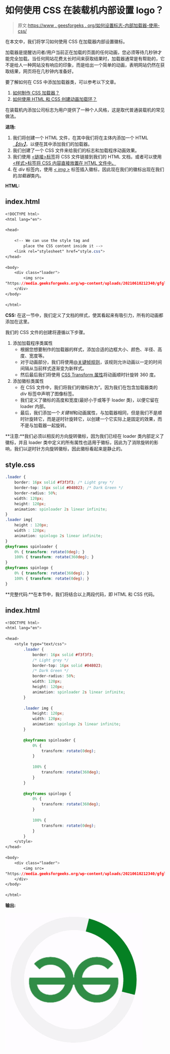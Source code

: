 # 如何使用 CSS 在装载机内部设置 logo？

> 原文:[https://www . geesforgeks . org/如何设置标志-内部加载器-使用-css/](https://www.geeksforgeeks.org/how-to-set-logo-inside-loader-using-css/)

在本文中，我们将学习如何使用 CSS 在加载器内部设置徽标。

加载器是提醒访问者/用户当前正在加载的页面的任何动画，您必须等待几秒钟才能完全加载。当任何网站花费太长时间来获取结果时，加载器通常是有帮助的，它不是给人一种网站没有响应的印象，而是给出一个简单的动画，表明网站仍然在获取结果，网页将在几秒钟内准备好。

要了解如何在 CSS 中添加加载器类，可以参考以下文章。

1.  [如何制作 CSS 加载器？](https://www.geeksforgeeks.org/how-to-make-css-loader/)
2.  [如何使用 HTML 和 CSS 创建动画加载环？](https://www.geeksforgeeks.org/how-to-create-animated-loader-ring-using-html-and-css/)

在装载机内添加公司标志为用户提供了一种个人风格，这是取代普通装载机的常见做法。

**进场:**

1.  我们将创建一个 HTML 文件，在其中我们将在主体内添加一个 HTML[*【div】*](https://www.geeksforgeeks.org/div-tag-html/)，以便在其中添加我们的加载器。
2.  我们创建了一个 CSS 文件来给我们的标志和加载程序动画效果。
3.  我们使用 [<链接>标签](https://www.geeksforgeeks.org/html-link-tag/)将 CSS 文件链接到我们的 HTML 文档，或者可以使用 [<样式>标签将 CSS 内容直接放置在 HTML 文件中。](https://www.geeksforgeeks.org/html-style-tag/)
4.  在 *div* 标签内，使用 [*< img >*](https://www.geeksforgeeks.org/html-img-tag/) 标签插入徽标，因此现在我们的徽标出现在我们的*加载器*类内。

**HTML:**

## index.html

```css
<!DOCTYPE html>
<html lang="en">

<head>

    <!-- We can use the style tag and 
        place the CSS content inside it -->
    <link rel="stylesheet" href="style.css">
</head>

<body>
    <div class="loader">
        <img src=
"https://media.geeksforgeeks.org/wp-content/uploads/20210610212340/gfglogo.png" />
    </div>
</body>

</html>
```

**CSS:** 在这一节中，我们定义了文档的样式，使其看起来有吸引力，所有的动画都添加在这里。

我们的 CSS 文件的创建将遵循以下步骤。

1.  添加加载程序类属性
    *   根据您想要制作的加载器的样式，添加合适的边框大小、颜色、半径、高度、宽度等。
    *   对于动画部分，我们将使用[@关键帧规则](https://www.geeksforgeeks.org/css-keyframes-rule/)，该规则允许动画以一定的时间间隔从当前样式逐渐变为新样式。
    *   然后最后我们将使用 [CSS Transform 属性](https://www.geeksforgeeks.org/css-transform-property/)将动画顺时针旋转 360 度。
2.  添加徽标类属性
    *   在 CSS 文件中，我们将我们的徽标称为”。因为我们在包含加载器类的 *div* 标签中声明了图像标签。
    *   我们定义了徽标的高度和宽度(最好小于或等于 loader 类)，以便它留在 loader 内部。
    *   最后，我们添加一个*关键帧*和动画属性，与加载器相同，但是我们不是顺时针旋转它，而是逆时针旋转它，以创建一个它实际上是固定的效果，而不是与加载器一起旋转。

**注意:**我们必须以相反的方向旋转徽标，因为我们已经在 loader 类内部定义了徽标，并且 loader 类中定义的所有属性也适用于徽标，因此为了消除旋转的影响，我们以逆时针方向旋转徽标，因此徽标看起来是静止的。

## style.css

```css
.loader {
    border: 16px solid #f3f3f3; /* Light grey */
    border-top: 16px solid #048023; /* Dark Green */
    border-radius: 50%;
    width: 120px;
    height: 120px;
    animation: spinloader 2s linear infinite;
}
.loader img{
    height : 120px;
    width : 120px;
    animation: spinlogo 2s linear infinite;
}
@keyframes spinloader {
    0% { transform: rotate(0deg); }
    100% { transform: rotate(360deg); }
}
@keyframes spinlogo {
    0% { transform: rotate(360deg); }
    100% { transform: rotate(0deg); }
}
```

**完整代码:**在本节中，我们将结合以上两段代码，即 HTML 和 CSS 代码。

## index.html

```css
<!DOCTYPE html>
<html lang="en">

<head>
    <style type="text/css">
        .loader {
            border: 16px solid #f3f3f3;
            /* Light grey */
            border-top: 16px solid #048023;
            /* Dark Green */
            border-radius: 50%;
            width: 120px;
            height: 120px;
            animation: spinloader 2s linear infinite;
        }

        .loader img {
            height: 120px;
            width: 120px;
            animation: spinlogo 2s linear infinite;
        }

        @keyframes spinloader {
            0% {
                transform: rotate(0deg);
            }

            100% {
                transform: rotate(360deg);
            }
        }

        @keyframes spinlogo {
            0% {
                transform: rotate(360deg);
            }

            100% {
                transform: rotate(0deg);
            }
        }
    </style>
</head>

<body>
    <div class="loader">
        <img src=
"https://media.geeksforgeeks.org/wp-content/uploads/20210610212340/gfglogo.png" />
    </div>
</body>

</html>
```

**输出:**

![](img/86634c21cb0d0a719bd2545adce9ac71.png)